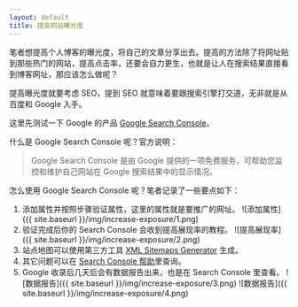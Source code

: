 ```yaml
---
layout: default
title: 提高网站曝光度
---
```


笔者想提高个人博客的曝光度，将自己的文章分享出去。提高的方法除了将网址贴到那些热门的网站，提高点击率，还要会自力更生，也就是让人在搜索结果直接看到博客网址，那应该怎么做呢？

提高曝光度就要考虑 SEO，提到 SEO 就意味着要跟搜索引擎打交道，无非就是从百度和 Google 入手。

这里先测试一下 Google 的产品 [Google Search Console][1]。

什么是 Google Search Console 呢？官方说明：
> Google Search Console 是由 Google 提供的一项免费服务，可帮助您监控和维护自己网站在 Google 搜索结果中的显示情况。

怎么使用 Google Search Console 呢？笔者记录了一些要点如下：

1. 添加属性并按照步骤验证属性，这里的属性就是要推广的网址。
  ![添加属性]({{ site.baseurl }}/img/increase-exposure/1.png)
2. 验证完成后你的 Search Console 会收到提高展现率的教程。
  ![提高展现率]({{ site.baseurl }}/img/increase-exposure/2.png)
3. 站点地图可以使用第三方工具 [XML Sitemaps Generator][2] 生成。
4. 其它问题可以在 [Search Console 帮助][3]里查询。
5. Google 收录后几天后会有数据报告出来，也是在 Search Console 里查看。
  ![数据报告]({{ site.baseurl }}/img/increase-exposure/3.png)
  ![数据报告]({{ site.baseurl }}/img/increase-exposure/4.png)

  [1]: https://www.google.com/webmasters/tools/home?hl=zh
  [2]: https://www.xml-sitemaps.com/
  [3]: https://support.google.com/webmasters#topic=3309469